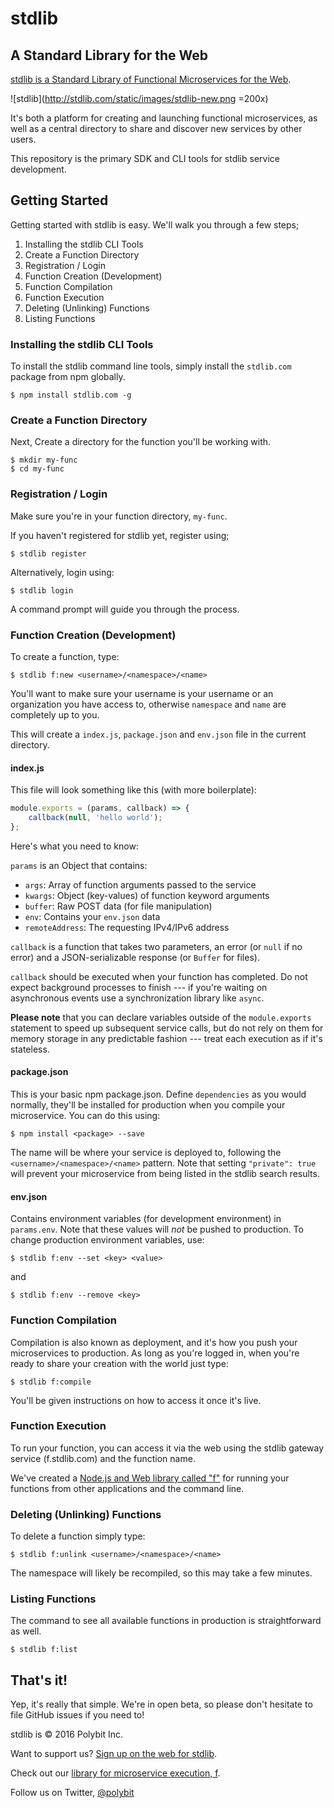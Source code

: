 # stdlib
## A Standard Library for the Web

[stdlib is a Standard Library of Functional Microservices for the Web](https://stdlib.com).

![stdlib](http://stdlib.com/static/images/stdlib-new.png =200x)

It's both a platform for creating and launching functional microservices, as well as
a central directory to share and discover new services by other users.

This repository is the primary SDK and CLI tools for stdlib service development.

## Getting Started

Getting started with stdlib is easy. We'll walk you through a few steps;

1. Installing the stdlib CLI Tools
2. Create a Function Directory
3. Registration / Login
4. Function Creation (Development)
5. Function Compilation
6. Function Execution
7. Deleting (Unlinking) Functions
8. Listing Functions

### Installing the stdlib CLI Tools

To install the stdlib command line tools, simply install the `stdlib.com`
package from npm globally.

```
$ npm install stdlib.com -g
```

### Create a Function Directory

Next, Create a directory for the function you'll be working with.

```
$ mkdir my-func
$ cd my-func
```

### Registration / Login

Make sure you're in your function directory, `my-func`.

If you haven't registered for stdlib yet, register using;

```
$ stdlib register
```

Alternatively, login using:

```
$ stdlib login
```

A command prompt will guide you through the process.

### Function Creation (Development)

To create a function, type:

```
$ stdlib f:new <username>/<namespace>/<name>
```

You'll want to make sure your username is your username or an organization
you have access to, otherwise `namespace` and `name` are completely up to you.

This will create a `index.js`, `package.json` and `env.json` file in the
current directory.

#### index.js

This file will look something like this (with more boilerplate):

```javascript
module.exports = (params, callback) => {
	callback(null, 'hello world');
};
```

Here's what you need to know:

`params` is an Object that contains:

- `args`: Array of function arguments passed to the service
- `kwargs`: Object (key-values) of function keyword arguments
- `buffer`: Raw POST data (for file manipulation)
- `env`: Contains your `env.json` data
- `remoteAddress`: The requesting IPv4/IPv6 address

`callback` is a function that takes two parameters, an error (or `null` if
	no error) and a JSON-serializable response (or `Buffer` for files).

`callback` should be executed when your function has completed. Do not expect
background processes to finish --- if you're waiting on asynchronous events
use a synchronization library like `async`.

**Please note** that you can declare variables outside of the `module.exports`
statement to speed up subsequent service calls, but do not rely on them for
memory storage in any predictable fashion --- treat each execution as if it's
stateless.

#### package.json

This is your basic npm package.json. Define `dependencies` as you would normally,
they'll be installed for production when you compile your microservice. You can
do this using:

```
$ npm install <package> --save
```

The name will be where your service is deployed to, following the
`<username>/<namespace>/<name>` pattern. Note that setting `"private": true`
will prevent your microservice from being listed in the stdlib search results.

#### env.json

Contains environment variables (for development environment) in `params.env`.
Note that these values will *not* be pushed to production. To change production
environment variables, use:

```
$ stdlib f:env --set <key> <value>
```

and

```
$ stdlib f:env --remove <key>
```

### Function Compilation

Compilation is also known as deployment, and it's how you push your microservices
to production. As long as you're logged in, when you're ready to share your
creation with the world just type:

```
$ stdlib f:compile
```

You'll be given instructions on how to access it once it's live.

### Function Execution

To run your function, you can access it via the web using the stdlib gateway
service (f.stdlib.com) and the function name.

We've created a [Node.js and Web library called "f"](https://github.com/poly/f)
for running your functions from other applications and the command line.

### Deleting (Unlinking) Functions

To delete a function simply type:

```
$ stdlib f:unlink <username>/<namespace>/<name>
```

The namespace will likely be recompiled, so this may take a few minutes.

### Listing Functions

The command to see all available functions in production is straightforward as well.

```
$ stdlib f:list
```

## That's it!

Yep, it's really that simple. We're in open beta, so please don't hesitate to
file GitHub issues if you need to!

stdlib is &copy; 2016 Polybit Inc.

Want to support us? [Sign up on the web for stdlib](https://stdlib.com/).

Check out our [library for microservice execution, f](https://github.com/poly/f).

Follow us on Twitter, [@polybit](https://twitter.com/polybit)
